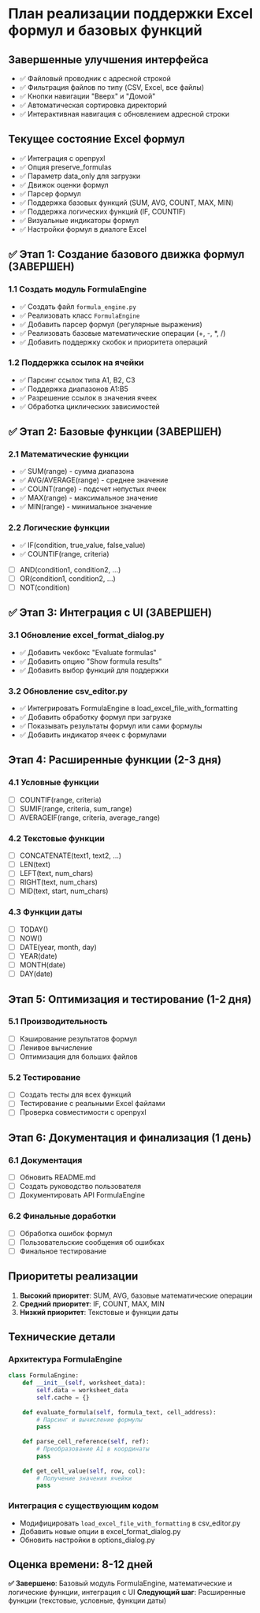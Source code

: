# План реализации поддержки Excel формул и базовых функций

## Завершенные улучшения интерфейса
- ✅ Файловый проводник с адресной строкой
- ✅ Фильтрация файлов по типу (CSV, Excel, все файлы)
- ✅ Кнопки навигации "Вверх" и "Домой"
- ✅ Автоматическая сортировка директорий
- ✅ Интерактивная навигация с обновлением адресной строки

## Текущее состояние Excel формул
- ✅ Интеграция с openpyxl
- ✅ Опция preserve_formulas
- ✅ Параметр data_only для загрузки
- ✅ Движок оценки формул
- ✅ Парсер формул
- ✅ Поддержка базовых функций (SUM, AVG, COUNT, MAX, MIN)
- ✅ Поддержка логических функций (IF, COUNTIF)
- ✅ Визуальные индикаторы формул
- ✅ Настройки формул в диалоге Excel

## ✅ Этап 1: Создание базового движка формул (ЗАВЕРШЕН)

### 1.1 Создать модуль FormulaEngine
- ✅ Создать файл `formula_engine.py`
- ✅ Реализовать класс `FormulaEngine`
- ✅ Добавить парсер формул (регулярные выражения)
- ✅ Реализовать базовые математические операции (+, -, *, /)
- ✅ Добавить поддержку скобок и приоритета операций

### 1.2 Поддержка ссылок на ячейки
- ✅ Парсинг ссылок типа A1, B2, C3
- ✅ Поддержка диапазонов A1:B5
- ✅ Разрешение ссылок в значения ячеек
- ✅ Обработка циклических зависимостей

## ✅ Этап 2: Базовые функции (ЗАВЕРШЕН)

### 2.1 Математические функции
- ✅ SUM(range) - сумма диапазона
- ✅ AVG/AVERAGE(range) - среднее значение
- ✅ COUNT(range) - подсчет непустых ячеек
- ✅ MAX(range) - максимальное значение
- ✅ MIN(range) - минимальное значение

### 2.2 Логические функции
- ✅ IF(condition, true_value, false_value)
- ✅ COUNTIF(range, criteria)
- [ ] AND(condition1, condition2, ...)
- [ ] OR(condition1, condition2, ...)
- [ ] NOT(condition)

## ✅ Этап 3: Интеграция с UI (ЗАВЕРШЕН)

### 3.1 Обновление excel_format_dialog.py
- ✅ Добавить чекбокс "Evaluate formulas"
- ✅ Добавить опцию "Show formula results"
- ✅ Добавить выбор функций для поддержки

### 3.2 Обновление csv_editor.py
- ✅ Интегрировать FormulaEngine в load_excel_file_with_formatting
- ✅ Добавить обработку формул при загрузке
- ✅ Показывать результаты формул или сами формулы
- ✅ Добавить индикатор ячеек с формулами

## Этап 4: Расширенные функции (2-3 дня)

### 4.1 Условные функции
- [ ] COUNTIF(range, criteria)
- [ ] SUMIF(range, criteria, sum_range)
- [ ] AVERAGEIF(range, criteria, average_range)

### 4.2 Текстовые функции
- [ ] CONCATENATE(text1, text2, ...)
- [ ] LEN(text)
- [ ] LEFT(text, num_chars)
- [ ] RIGHT(text, num_chars)
- [ ] MID(text, start, num_chars)

### 4.3 Функции даты
- [ ] TODAY()
- [ ] NOW()
- [ ] DATE(year, month, day)
- [ ] YEAR(date)
- [ ] MONTH(date)
- [ ] DAY(date)

## Этап 5: Оптимизация и тестирование (1-2 дня)

### 5.1 Производительность
- [ ] Кэширование результатов формул
- [ ] Ленивое вычисление
- [ ] Оптимизация для больших файлов

### 5.2 Тестирование
- [ ] Создать тесты для всех функций
- [ ] Тестирование с реальными Excel файлами
- [ ] Проверка совместимости с openpyxl

## Этап 6: Документация и финализация (1 день)

### 6.1 Документация
- [ ] Обновить README.md
- [ ] Создать руководство пользователя
- [ ] Документировать API FormulaEngine

### 6.2 Финальные доработки
- [ ] Обработка ошибок формул
- [ ] Пользовательские сообщения об ошибках
- [ ] Финальное тестирование

## Приоритеты реализации

1. **Высокий приоритет**: SUM, AVG, базовые математические операции
2. **Средний приоритет**: IF, COUNT, MAX, MIN
3. **Низкий приоритет**: Текстовые и функции даты

## Технические детали

### Архитектура FormulaEngine
```python
class FormulaEngine:
    def __init__(self, worksheet_data):
        self.data = worksheet_data
        self.cache = {}
    
    def evaluate_formula(self, formula_text, cell_address):
        # Парсинг и вычисление формулы
        pass
    
    def parse_cell_reference(self, ref):
        # Преобразование A1 в координаты
        pass
    
    def get_cell_value(self, row, col):
        # Получение значения ячейки
        pass
```

### Интеграция с существующим кодом
- Модифицировать `load_excel_file_with_formatting` в csv_editor.py
- Добавить новые опции в excel_format_dialog.py
- Обновить настройки в options_dialog.py

## Оценка времени: 8-12 дней

**✅ Завершено**: Базовый модуль FormulaEngine, математические и логические функции, интеграция с UI
**Следующий шаг**: Расширенные функции (текстовые, условные, функции даты)